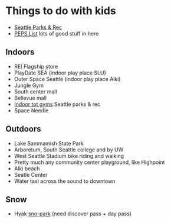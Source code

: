 # Things to do with kids

- [Seattle Parks & Rec](https://www.seattle.gov/parks)
- [PEPS List](https://www.peps.org/ParentResources/by-topic/activities/seattle-activities) lots of good stuff in here

## Indoors

- REI Flagship store
- PlayDate SEA (indoor play place SLU)
- Outer Space Seattle (indoor play place Alki)
- Jungle Gym
- South center mall
- Bellevue mall
- [Indoor tot gyms](https://www.seattle.gov/parks/find/toddler-indoor-play-areas) Seattle parks & rec
- Space Needle

## Outdoors

- Lake Sammamish State Park
- Arboretum, South Seattle college and by UW
- West Seattle Stadium bike riding and walking
- Pretty much any community center playground, like Highpoint
- Alki beach
- Seatle Center
- Water taxi across the sound to downtown

## Snow

- Hyak [sno-park](https://epermits.parks.wa.gov/Store/SNO/SnoChoice.aspx) (need discover pass + day pass)
